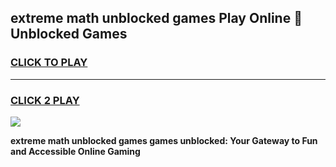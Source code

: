 
## extreme math unblocked games Play Online 👋 Unblocked Games
<h3>
<a href="https://premium.freeplayer.one?title=extreme_math_unblocked_games&ref=19F">CLICK TO PLAY</a></h3>
<hr>

<h3>
<a href="https://premium.freeplayer.one?title=extreme_math_unblocked_games&ref=19F">CLICK 2 PLAY</a>
  
</h3>

<a href="https://premium.freeplayer.one?title=extreme_math_unblocked_games&ref=19F"><img src="https://clearcache.store/games.png"></a>


**extreme math unblocked games games unblocked: Your Gateway to Fun and Accessible Online Gaming**
